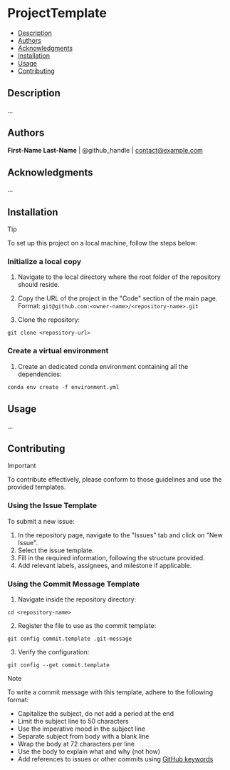 # ProjectTemplate

- [Description](#description)
- [Authors](#authors)
- [Acknowledgments](#acknowledgments)
- [Installation](#installation)
- [Usage](#usage)
- [Contributing](#contributing)


## Description

...


## Authors

**First-Name Last-Name** | @github_handle | contact@example.com


## Acknowledgments

...


## Installation

> [!TIP]
> To set up this project on a local machine, follow the steps below:

### Initialize a local copy

1. Navigate to the local directory where the root folder of the repository should reside.
  
2. Copy the URL of the project in the "Code" section of the main page.<br>
   Format: ```git@github.com:<owner-name>/<repository-name>.git```
  
3. Clone the repository:
```
git clone <repository-url>
```

### Create a virtual environment

1. Create an dedicated conda environment containing all the dependencies:
```
conda env create -f environment.yml
```

## Usage

...


## Contributing

> [!IMPORTANT]
> To contribute effectively, please conform to those guidelines and use the provided templates.

### Using the Issue Template

To submit a new issue:

1. In the repository page, navigate to the "Issues" tab and click on "New Issue".
2. Select the issue template.
3. Fill in the required information, following the structure provided.
4. Add relevant labels, assignees, and milestone if applicable.

### Using the Commit Message Template

1. Navigate inside the repository directory:
```
cd <repository-name>
```
   
2. Register the file to use as the commit template:
```
git config commit.template .git-message
```
   
3. Verify the configuration:
```
git config --get commit.template
```

> [!NOTE]
> To write a commit message with this template, adhere to the following format:
>
> - Capitalize the subject, do not add a period at the end
> - Limit the subject line to 50 characters
> - Use the imperative mood in the subject line
> - Separate subject from body with a blank line
> - Wrap the body at 72 characters per line
> - Use the body to explain what and why (not how)
> - Add references to issues or other commits using [GitHub keywords](https://docs.github.com/en/get-started/writing-on-github/working-with-advanced-formatting/using-keywords-in-issues-and-pull-requests)





